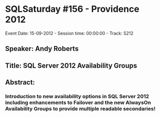 # SQLSaturday #156 - Providence 2012
Event Date: 15-09-2012 - Session time: 00:00:00 - Track: S212
## Speaker: Andy Roberts
## Title: SQL Server 2012 Availability Groups
## Abstract:
### Introduction to new availability options in SQL Server 2012 including enhancements to Failover and the new AlwaysOn Availability Groups to provide multiple readable secondaries!

